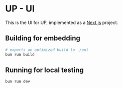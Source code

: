 # UP - UI

This is the UI for UP, implemented as a [Next.js](https://nextjs.org/) project.

## Building for embedding

```sh
# exports an optimized build to ./out
bun run build
```

## Running for local testing

```sh
bun run dev
```
